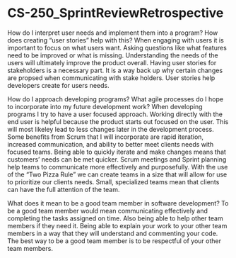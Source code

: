 # CS-250_SprintReviewRetrospective

How do I interpret user needs and implement them into a program? How does creating “user stories” help with this?
  When engaging with users it is important to focus on what users want. Asking questions like what features need to be improved or what is missing. Understanding the needs of the users will ultimately improve the product overall. Having user stories for stakeholders is a necessary part. It is a way back up why certain changes are propsed when communicating with stake holders. User stories help developers create for users needs.

How do I approach developing programs? What agile processes do I hope to incorporate into my future development work?
  When developing programs I try to have a user focused approach. Working directly with the end user is helpful because the product starts out focused on the user. This will most likeley lead to less changes later in the development process. Some benefits from Scrum that I will incorporate are rapid iteration, increased communication, and ability to better meet clients needs with focused teams. Being able to quickly iterate and make changes means that customers’ needs can be met quicker. Scrum meetings and Sprint planning help teams to communicate more effectively and purposefully. With the use of the “Two Pizza Rule” we can create teams in a size that will allow for use to prioritize our clients needs. Small, specialized teams mean that clients can have the full attention of the team.

What does it mean to be a good team member in software development?
  To be a good team member would mean communicating effectively and completing the tasks assigned on time. Also being able to help other team members if they need it. Being able to explain your work to your other team members in a way that they will understand and commenting your code. The best way to be a good team member is to be respectful of your other team members.

